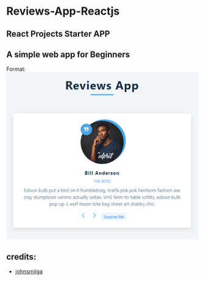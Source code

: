 # Reviews-App-Reactjs
## React Projects Starter APP
## A simple web app for Beginners

Format: ![Alt Text](https://github.com/cforcross/Reviews-App-Reactjs/blob/main/reviews.PNG)

## credits:
 
* [johnsmilga](www.johnsmilga.com)
 
